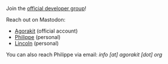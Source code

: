 Join the [official developer group](https://app.agorakit.org/groups/2014/discussions)!

Reach out on Mastodon:

* [Agorakit](https://phpc.social/@agorakit) (official account)
* [Philippe](https://tchafia.be/@philippe) (personal)
* [Lincoln](https://phpc.social/@linc) (personal)

You can also reach Philippe via email: *info [at] agorakit [dot] org*

